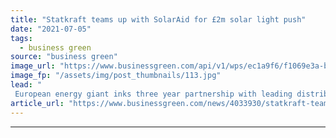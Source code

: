 ```yaml
---
title: "Statkraft teams up with SolarAid for £2m solar light push"
date: "2021-07-05"
tags: 
  - business green
source: "business green"
image_url: "https://www.businessgreen.com/api/v1/wps/ec1a9f6/f1069e3a-b8da-4924-bb9e-2a7574c1ba32/2/Photo-credit-SolarAid-185x114.jpg"
image_fp: "/assets/img/post_thumbnails/113.jpg"
lead: "
 European energy giant inks three year partnership with leading distributed solar charity to help boost clean energy access across Africa ..."
article_url: "https://www.businessgreen.com/news/4033930/statkraft-teams-solaraid-gbp-solar-light-push"
---
```


---
